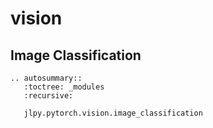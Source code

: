 # vision

## Image Classification

```{eval-rst}
.. autosummary::
   :toctree: _modules
   :recursive:

   jlpy.pytorch.vision.image_classification
```
